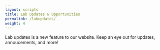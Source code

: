 ```yaml
---
layout: scripts
title: Lab Updates & Opportunities
permalink: /labupdates/
weight: 4
---
```


Lab updates is a new feature to our website. Keep an eye out for updates, annoucements, and more!
